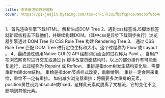 ```yaml
---
title: 浏览器渲染原理解析
cover: https://p1-juejin.byteimg.com/tos-cn-i-k3u1fbpfcp/c6790cb5f8b54a348c72a5ad0d269734~tplv-k3u1fbpfcp-zoom-in-crop-mark:1512:0:0:0.awebp?
---
```

1、首先渲染引擎下载HTML，解析生成DOM Tree
2、遇到css标签或JS脚本标签就新起线程去下载他们，并继续构建DOM。（其中css是异步下载同步执行）浏览器引擎通过 DOM Tree 和 CSS Rule Tree 构建 Rendering Tree
3、 通过 CSS Rule Tree 匹配 DOM Tree 进行定位坐标和大小，这个过程称为 Flow 或 Layout 。
4、最终通过调用Native GUI 的 API 绘制网页画面的过程称为 Paint 。
当用户在浏览网页时进行交互或通过 js 脚本改变页面结构时，以上的部分操作有可能重复运行，此过程称为 Repaint 或 Reflow。 重排是指dom树发生结构变化后，需要重新构建dom结构。 重绘是指dom节点样式改变，重新绘制。 重排一定会带来重绘，重绘不一定有重排。
如何减少浏览器重排：将需要多次重排的元素，position属性设为absolute或fixed，这样此元素就脱离了文档流，它的变化不会影响到其他元素。